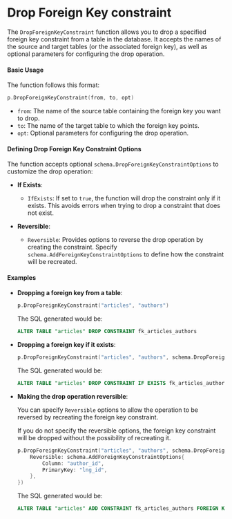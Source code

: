 # Drop Foreign Key constraint

The `DropForeignKeyConstraint` function allows you to drop a specified foreign key constraint from a table in the database. It accepts the names of the source and target tables (or the associated foreign key), as well as optional parameters for configuring the drop operation.

#### Basic Usage

The function follows this format:

```go
p.DropForeignKeyConstraint(from, to, opt)
```

- `from`: The name of the source table containing the foreign key you want to drop.
- `to`: The name of the target table to which the foreign key points.
- `opt`: Optional parameters for configuring the drop operation.

#### Defining Drop Foreign Key Constraint Options

The function accepts optional `schema.DropForeignKeyConstraintOptions` to customize the drop operation:

- **If Exists**:
    - `IfExists`: If set to `true`, the function will drop the constraint only if it exists. This avoids errors when trying to drop a constraint that does not exist.

- **Reversible**:
    - `Reversible`: Provides options to reverse the drop operation by creating the constraint. Specify `schema.AddForeignKeyConstraintOptions` to define how the constraint will be recreated.

#### Examples

- **Dropping a foreign key from a table**:

    ```go
    p.DropForeignKeyConstraint("articles", "authors")
    ```

  The SQL generated would be:

    ```sql
    ALTER TABLE "articles" DROP CONSTRAINT fk_articles_authors
    ```

- **Dropping a foreign key if it exists**:

    ```go
    p.DropForeignKeyConstraint("articles", "authors", schema.DropForeignKeyConstraintOptions{IfExists: true})
    ```

  The SQL generated would be:

    ```sql
    ALTER TABLE "articles" DROP CONSTRAINT IF EXISTS fk_articles_authors
    ```

- **Making the drop operation reversible**:

  You can specify `Reversible` options to allow the operation to be reversed by recreating the foreign key constraint.
  
  If you do not specify the reversible options, the foreign key constraint will be dropped without the possibility of recreating it.

    ```go
    p.DropForeignKeyConstraint("articles", "authors", schema.DropForeignKeyConstraintOptions{
        Reversible: schema.AddForeignKeyConstraintOptions{
            Column: "author_id",
            PrimaryKey: "lng_id",
        },
    })
    ```

  The SQL generated would be:

    ```sql
    ALTER TABLE "articles" ADD CONSTRAINT fk_articles_authors FOREIGN KEY (author_id) REFERENCES "authors" (lng_id)
    ```

